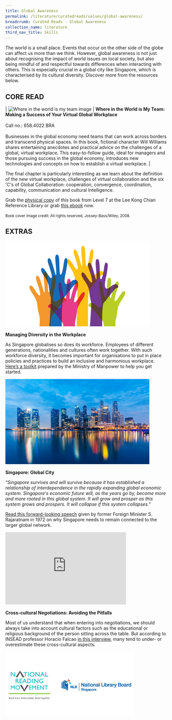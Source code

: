 ```yaml
---
title: Global Awareness
permalink: /literature/curatedreads/values/global-awareness/
breadcrumb: Curated Reads - Global Awareness
collection_name: literature
third_nav_title: Skills
---
```


The world is a small place. Events that occur on the other side of the globe can affect us more than we think. However, global awareness is not just about recognising the impact of world issues on local society, but also being mindful of and respectful towards differences when interacting with others. This is especially crucial in a global city like Singapore, which is characterised by its cultural diversity. Discover more from the resources below.

## **CORE READ**

| ![Where in the world is my team image](/images/literature/curatedreads/Global-title-350X552-1.jpg) | **Where in the World is My Team: Making a Success of Your Virtual Global Workplace** <br><br> Call no.: 658.4022 BRA <br><br> Businesses in the global economy need teams that can work across borders and transcend physical spaces. In this book, fictional character Will Williams shares entertaining anecdotes and practical advice on the challenges of a global, virtual workplace. This easy-to-follow guide, ideal for managers and those pursuing success in the global economy, introduces new technologies and concepts on how to establish a virtual workplace. |

The final chapter is particularly interesting as we learn about the definition of the new virtual workplace, challenges of virtual collaboration and the six 'C's of Global Collaboration: cooperation, convergence, coordination, capability, communication and cultural Intelligence.


Grab the [physical copy](https://eservice.nlb.gov.sg/item_holding.aspx?bid=13110541) of this book from Level 7 at the Lee Kong Chian Reference Library or grab [this ebook](https://nlb.overdrive.com/media/220313) now.

<small>Book cover image credit: All rights reserved, Jossey-Bass/Wiley, 2008.</small>

## **EXTRAS**

![Hands image](/images/literature/curatedreads/skills/Diversity-Extra-450X265.jpg)

**Managing Diversity in the Workplace**

As Singapore globalises so does its workforce. Employees of different generations, nationalities and cultures often work together. With such workforce diversity, it becomes important for organisations to put in place policies and practices to build an inclusive and harmonious workplace. [Here’s a toolkit](https://www.mom.gov.sg/~/media/mom/documents/employment-practices/wdm/workplace%20diversity%20management%20tookit%20and%20managers%20guide.pdf) prepared by the Ministry of Manpower to help you get started.

![Singapore image](/images/literature/curatedreads/skills/Singapore-City-Extra-450X265.jpg)

**Singapore: Global City**

_"Singapore survives and will survive because it has established a relationship of interdependence in the rapidly expanding global economic system. Singapore's economic future will, as the years go by, become more and more rooted in this global system. It will grow and prosper as this system grows and prospers. It will collapse if this system collapses."_

[Read this forward-looking speech](https://www.nas.gov.sg/archivesonline/data/pdfdoc/PressR19720206a.pdf) given by former Foreign Minister S. Rajaratnam in 1972 on why Singapore needs to remain connected to the larger global network.

<iframe width="377" height="225" src="https://www.youtube.com/embed/-4GjC0ipJIA" frameborder="0" allow="accelerometer; autoplay; clipboard-write; encrypted-media; gyroscope; picture-in-picture" allowfullscreen></iframe>

**Cross-cultural Negotiations: Avoiding the Pitfalls**

Most of us understand that when entering into negotiations, we should always take into account cultural factors such as the educational or religious background of the person sitting across the table. But according to INSEAD professor Horacio Falcao [in this interview](https://www.youtube.com/watch?v=-4GjC0ipJIA), many tend to under- or overestimate these cross-cultural aspects.

![Logos image](/images/literature/curatedreads/logos-updated.jpeg)